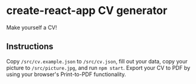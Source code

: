 # create-react-app CV generator
Make yourself a CV!

## Instructions
Copy `/src/cv.example.json` to `/src/cv.json`, fill out your data, copy your picture to `/src/picture.jpg`, and run `npm start`. Export your CV to PDF by using your browser's Print-to-PDF functionality.
